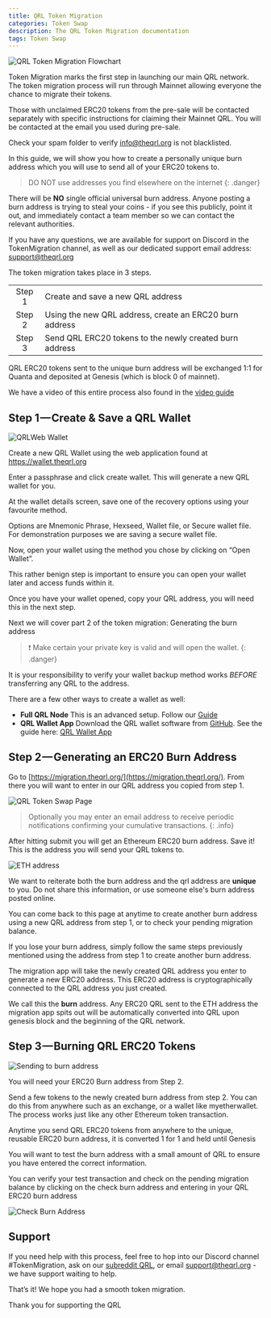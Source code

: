 ```yaml
---
title: QRL Token Migration
categories: Token Swap
description: The QRL Token Migration documentation
tags: Token Swap
---
```

![QRL Token Migration Flowchart](/assets/tokenswap/swap/migration_flowchart_improved.png)

Token Migration marks the first step in launching our main QRL network. The token migration process will run through Mainnet allowing everyone the chance to migrate their tokens. 

Those with unclaimed ERC20 tokens from the pre-sale will be contacted separately with specific instructions for claiming their Mainnet QRL. You will be contacted at the email you used during pre-sale. 

Check your spam folder to verify info@theqrl.org is not blacklisted.

In this guide, we will show you how to create a personally unique burn address which you will use to send all of your ERC20 tokens to. 

> DO NOT use addresses you find elsewhere on the internet
{: .danger}

There will be **NO** single official universal burn address.  Anyone posting a burn address is trying to steal your coins - if you see this publicly, point it out, and immediately contact a team member so we can contact the relevant authorities.

If you have any questions, we are available for support on Discord in the TokenMigration channel, as well as our dedicated support email address: support@theqrl.org

The token migration takes place in 3 steps.

|     |     |
|:---:|:-----|
|Step 1| Create and save a new QRL address|
|Step 2| Using the new QRL address, create an ERC20 burn address|
|Step 3| Send QRL ERC20 tokens to the newly created burn address|

QRL ERC20 tokens sent to the unique burn address will be exchanged 1:1 for Quanta and deposited at Genesis (which is block 0 of mainnet).

We have a video of this entire process also found in the [video guide](/tokenmigration/video)

## Step 1 — Create & Save a QRL Wallet

![QRLWeb Wallet](/assets/wallet/web/qrlWallet2.png)

Create a new QRL Wallet using the web application found at <a href="https://wallet.theqrl.org" target="_blank">https://wallet.theqrl.org</a>

Enter a passphrase and click create wallet. This will generate a new QRL wallet for you. 

At the wallet details screen, save one of the recovery options using your favourite method. 

Options are Mnemonic Phrase, Hexseed, Wallet file, or Secure wallet file. For demonstration purposes we are saving a secure wallet file.

Now, open your wallet using the method you chose by clicking on “Open Wallet”.

This rather benign step is important to ensure you can open your wallet later and access funds within it.

Once you have your wallet opened, copy your QRL address, you will need this in the next step.

Next we will cover part 2 of the token migration: Generating the burn address

> &#10071; Make certain your private key is valid and will open the wallet. 
{: .danger}

It is your responsibility to verify your wallet backup method works *BEFORE* transferring any QRL to the address.

There are a few other ways to create a wallet as well:
* **Full QRL Node** This is an advanced setup. Follow our [Guide](/mining/full-node)
* **QRL Wallet App** Download the QRL wallet software from [GitHub](https://github.com/theQRL/qrl-wallet). See the guide here: [QRL Wallet App](/developers/QRLwallet-app)


## Step 2 — Generating an ERC20 Burn Address



Go to [https://migration.theqrl.org/](https://migration.theqrl.org/). From there you will want to enter in our QRL address you copied from step 1.

![QRL Token Swap Page](/assets/tokenswap/swap/migrationPage.png)

> Optionally you may enter an email address to receive periodic notifications confirming your cumulative transactions.
{: .info}


After hitting submit you will get an Ethereum ERC20 burn address. Save it! This is the address you will send your QRL tokens to.

![ETH address](/assets/tokenswap/swap/migrationPageAddress.png)

We want to reiterate both the burn address and the qrl address are **unique** to you. Do not share this information, or use someone else's burn address posted online. 

You can come back to this page at anytime to create another burn address using a new QRL address from step 1, or to check your pending migration balance.

If you lose your burn address, simply follow the same steps previously mentioned using the address from step 1 to create another burn address. 

The migration app will take the newly created QRL address you enter to generate a new ERC20 address. This ERC20 address is cryptographically connected to the QRL address you just created. 

We call this the **burn** address. Any ERC20 QRL sent to the ETH address the migration app spits out will be automatically converted into QRL upon genesis block and the beginning of the QRL network.

## Step 3 — Burning QRL ERC20 Tokens

![Sending to burn address](/assets/tokenswap/swap/tokenSwap.png)

You will need your ERC20 Burn address from Step 2.

Send a few tokens to the newly created burn address from step 2. You can do this from anywhere such as an exchange, or a wallet like myetherwallet. The process works just like any other Ethereum token transaction. 

Anytime you send QRL ERC20 tokens from anywhere to the unique, reusable ERC20 burn address, it is converted 1 for 1 and held until Genesis

You will want to test the burn address with a small amount of QRL to ensure you have entered the correct information.

You can verify your test transaction and check on the pending migration balance by clicking on the check burn address and entering in your QRL ERC20 burn address

![Check Burn Address](/assets/tokenswap/swap/BurnAddressCheck.png)

## Support

If you need help with this process, feel free to hop into our Discord channel #TokenMigration, ask on our [subreddit QRL](https://www.reddit.com/r/QRL/), or email support@theqrl.org - we have support waiting to help.

That’s it! We hope you had a smooth token migration. 

Thank you for supporting the QRL
